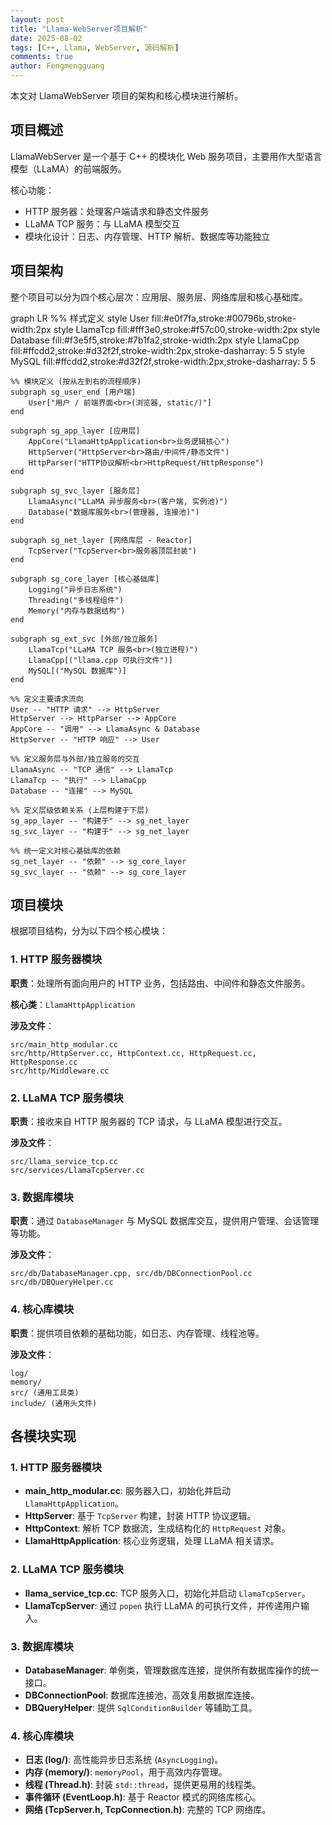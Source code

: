 ```yaml
---
layout: post
title: "Llama-WebServer项目解析"
date: 2025-08-02
tags: [C++, Llama, WebServer, 源码解析]
comments: true
author: Fengmengguang
---
```


本文对 LlamaWebServer 项目的架构和核心模块进行解析。

## 项目概述

LlamaWebServer 是一个基于 C++ 的模块化 Web 服务项目，主要用作大型语言模型（LLaMA）的前端服务。

核心功能：
- HTTP 服务器：处理客户端请求和静态文件服务
- LLaMA TCP 服务：与 LLaMA 模型交互
- 模块化设计：日志、内存管理、HTTP 解析、数据库等功能独立

## 项目架构

整个项目可以分为四个核心层次：应用层、服务层、网络库层和核心基础库。

graph LR
    %% 样式定义
    style User fill:#e0f7fa,stroke:#00796b,stroke-width:2px
    style LlamaTcp fill:#fff3e0,stroke:#f57c00,stroke-width:2px
    style Database fill:#f3e5f5,stroke:#7b1fa2,stroke-width:2px
    style LlamaCpp fill:#ffcdd2,stroke:#d32f2f,stroke-width:2px,stroke-dasharray: 5 5
    style MySQL fill:#ffcdd2,stroke:#d32f2f,stroke-width:2px,stroke-dasharray: 5 5

    %% 模块定义 (按从左到右的流程顺序)
    subgraph sg_user_end [用户端]
        User["用户 / 前端界面<br>(浏览器, static/)"]
    end

    subgraph sg_app_layer [应用层]
        AppCore("LlamaHttpApplication<br>业务逻辑核心")
        HttpServer("HttpServer<br>路由/中间件/静态文件")
        HttpParser("HTTP协议解析<br>HttpRequest/HttpResponse")
    end

    subgraph sg_svc_layer [服务层]
        LlamaAsync("LLaMA 异步服务<br>(客户端, 实例池)")
        Database("数据库服务<br>(管理器, 连接池)")
    end

    subgraph sg_net_layer [网络库层 - Reactor]
        TcpServer("TcpServer<br>服务器顶层封装")
    end

    subgraph sg_core_layer [核心基础库]
        Logging("异步日志系统")
        Threading("多线程组件")
        Memory("内存与数据结构")
    end
    
    subgraph sg_ext_svc [外部/独立服务]
        LlamaTcp("LLaMA TCP 服务<br>(独立进程)")
        LlamaCpp[("llama.cpp 可执行文件")]
        MySQL[("MySQL 数据库")]
    end

    %% 定义主要请求流向
    User -- "HTTP 请求" --> HttpServer
    HttpServer --> HttpParser --> AppCore
    AppCore -- "调用" --> LlamaAsync & Database
    HttpServer -- "HTTP 响应" --> User

    %% 定义服务层与外部/独立服务的交互
    LlamaAsync -- "TCP 通信" --> LlamaTcp
    LlamaTcp -- "执行" --> LlamaCpp
    Database -- "连接" --> MySQL

    %% 定义层级依赖关系 (上层构建于下层)
    sg_app_layer -- "构建于" --> sg_net_layer
    sg_svc_layer -- "构建于" --> sg_net_layer
    
    %% 统一定义对核心基础库的依赖
    sg_net_layer -- "依赖" --> sg_core_layer
    sg_svc_layer -- "依赖" --> sg_core_layer


## 项目模块

根据项目结构，分为以下四个核心模块：

### 1. HTTP 服务器模块

**职责**：处理所有面向用户的 HTTP 业务，包括路由、中间件和静态文件服务。

**核心类**：`LlamaHttpApplication`

**涉及文件**：
```
src/main_http_modular.cc
src/http/HttpServer.cc, HttpContext.cc, HttpRequest.cc, HttpResponse.cc
src/http/Middleware.cc
```

### 2. LLaMA TCP 服务模块

**职责**：接收来自 HTTP 服务器的 TCP 请求，与 LLaMA 模型进行交互。

**涉及文件**：
```
src/llama_service_tcp.cc
src/services/LlamaTcpServer.cc
```

### 3. 数据库模块

**职责**：通过 `DatabaseManager` 与 MySQL 数据库交互，提供用户管理、会话管理等功能。

**涉及文件**：
```
src/db/DatabaseManager.cpp, src/db/DBConnectionPool.cc
src/db/DBQueryHelper.cc
```

### 4. 核心库模块

**职责**：提供项目依赖的基础功能，如日志、内存管理、线程池等。

**涉及文件**：
```
log/
memory/
src/ (通用工具类)
include/ (通用头文件)
```

## 各模块实现

### 1. HTTP 服务器模块

- **main_http_modular.cc**: 服务器入口，初始化并启动 `LlamaHttpApplication`。
- **HttpServer**: 基于 `TcpServer` 构建，封装 HTTP 协议逻辑。
- **HttpContext**: 解析 TCP 数据流，生成结构化的 `HttpRequest` 对象。
- **LlamaHttpApplication**: 核心业务逻辑，处理 LLaMA 相关请求。

### 2. LLaMA TCP 服务模块

- **llama_service_tcp.cc**: TCP 服务入口，初始化并启动 `LlamaTcpServer`。
- **LlamaTcpServer**: 通过 `popen` 执行 LLaMA 的可执行文件，并传递用户输入。

### 3. 数据库模块

- **DatabaseManager**: 单例类，管理数据库连接，提供所有数据库操作的统一接口。
- **DBConnectionPool**: 数据库连接池，高效复用数据库连接。
- **DBQueryHelper**: 提供 `SqlConditionBuilder` 等辅助工具。

### 4. 核心库模块

- **日志 (log/)**: 高性能异步日志系统 (`AsyncLogging`)。
- **内存 (memory/)**: `memoryPool`，用于高效内存管理。
- **线程 (Thread.h)**: 封装 `std::thread`，提供更易用的线程类。
- **事件循环 (EventLoop.h)**: 基于 Reactor 模式的网络库核心。
- **网络 (TcpServer.h, TcpConnection.h)**: 完整的 TCP 网络库。